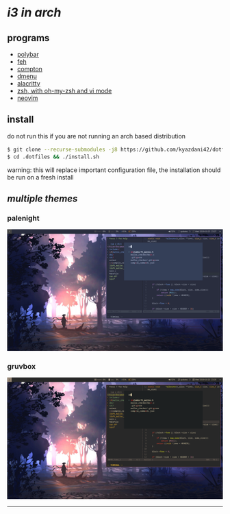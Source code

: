 # ***i3 in arch***

## **programs**
- [polybar](https://github.com/polybar/polybar)
- [feh](https://github.com/derf/feh)
- [compton](https://github.com/chjj/compton)
- [dmenu](https://tools.suckless.org/dmenu/)
- [alacritty](https://github.com/jwilm/alacritty)
- [zsh, with oh-my-zsh and vi mode](https://github.com/robbyrussell/oh-my-zsh)
- [neovim](https://neovim.io)

## **install**
do not run this if you are not running an arch based distribution
```bash
$ git clone --recurse-submodules -j8 https://github.com/kyazdani42/dotfiles $HOME/.dotfiles
$ cd .dotfiles && ./install.sh
```
warning: this will replace important configuration file, the installation should be run on a fresh install

## *multiple themes* ##
### palenight
![alt text](.github/screenshot_palenight.png?raw=true "screenshot")
### gruvbox
![alt text](.github/screenshot_gruvbox.png?raw=true "screenshot")


---
